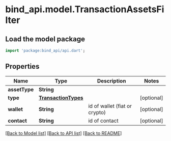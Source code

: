 # bind_api.model.TransactionAssetsFilter

## Load the model package
```dart
import 'package:bind_api/api.dart';
```

## Properties
Name | Type | Description | Notes
------------ | ------------- | ------------- | -------------
**assetType** | **String** |  | 
**type** | [**TransactionTypes**](TransactionTypes.md) |  | [optional] 
**wallet** | **String** | id of wallet (fiat or crypto) | [optional] 
**contact** | **String** | id of contact | [optional] 

[[Back to Model list]](../README.md#documentation-for-models) [[Back to API list]](../README.md#documentation-for-api-endpoints) [[Back to README]](../README.md)


